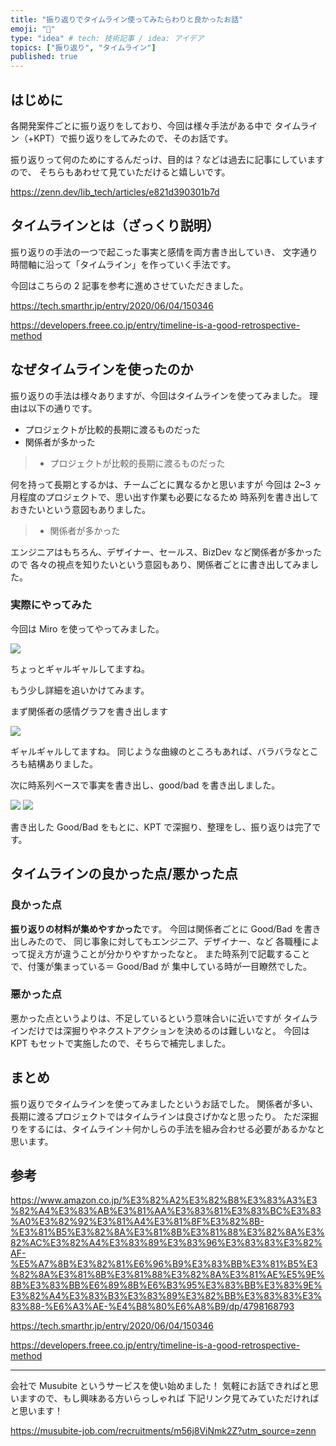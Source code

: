 ```yaml
---
title: "振り返りでタイムライン使ってみたらわりと良かったお話"
emoji: "💬"
type: "idea" # tech: 技術記事 / idea: アイデア
topics: ["振り返り", "タイムライン"]
published: true
---
```


## はじめに

各開発案件ごとに振り返りをしており、今回は様々手法がある中で
タイムライン（+KPT）で振り返りをしてみたので、そのお話です。

振り返りって何のためにするんだっけ、目的は？などは過去に記事にしていますので、
そちらもあわせて見ていただけると嬉しいです。

https://zenn.dev/lib_tech/articles/e821d390301b7d

## タイムラインとは（ざっくり説明）

振り返りの手法の一つで起こった事実と感情を両方書き出していき、
文字通り時間軸に沿って「タイムライン」を作っていく手法です。

今回はこちらの 2 記事を参考に進めさせていただきました。

https://tech.smarthr.jp/entry/2020/06/04/150346

https://developers.freee.co.jp/entry/timeline-is-a-good-retrospective-method

## なぜタイムラインを使ったのか

振り返りの手法は様々ありますが、今回はタイムラインを使ってみました。
理由は以下の通りです。

- プロジェクトが比較的長期に渡るものだった
- 関係者が多かった

> - プロジェクトが比較的長期に渡るものだった

何を持って長期とするかは、チームごとに異なるかと思いますが
今回は 2~3 ヶ月程度のプロジェクトで、思い出す作業も必要になるため
時系列を書き出しておきたいという意図もありました。

> - 関係者が多かった

エンジニアはもちろん、デザイナー、セールス、BizDev など関係者が多かったので
各々の視点を知りたいという意図もあり、関係者ごとに書き出してみました。

### 実際にやってみた

今回は Miro を使ってやってみました。

![](/images/timeline_01.png)

ちょっとギャルギャルしてますね。

もう少し詳細を追いかけてみます。

まず関係者の感情グラフを書き出します

![](/images/timeline_02.png)

ギャルギャルしてますね。
同じような曲線のところもあれば、バラバラなところも結構ありました。

次に時系列ベースで事実を書き出し、good/bad を書き出しました。

![](/images/timeline_03.png)
![](/images/timeline_04.png)

書き出した Good/Bad をもとに、KPT で深掘り、整理をし、振り返りは完了です。

## タイムラインの良かった点/悪かった点

### 良かった点

**振り返りの材料が集めやすかった**です。
今回は関係者ごとに Good/Bad を書き出しみたので、
同じ事象に対してもエンジニア、デザイナー、など
各職種によって捉え方が違うことが分かりやすかったなと。
また時系列で記載することで、付箋が集まっている＝ Good/Bad が
集中している時が一目瞭然でした。

### 悪かった点

悪かった点というよりは、不足しているという意味合いに近いですが
タイムラインだけでは深掘りやネクストアクションを決めるのは難しいなと。
今回は KPT もセットで実施したので、そちらで補完しました。

## まとめ

振り返りでタイムラインを使ってみましたというお話でした。
関係者が多い、長期に渡るプロジェクトではタイムラインは良さげかなと思ったり。
ただ深掘りをするには、タイムライン＋何かしらの手法を組み合わせる必要があるかなと思います。

## 参考

https://www.amazon.co.jp/%E3%82%A2%E3%82%B8%E3%83%A3%E3%82%A4%E3%83%AB%E3%81%AA%E3%83%81%E3%83%BC%E3%83%A0%E3%82%92%E3%81%A4%E3%81%8F%E3%82%8B-%E3%81%B5%E3%82%8A%E3%81%8B%E3%81%88%E3%82%8A%E3%82%AC%E3%82%A4%E3%83%89%E3%83%96%E3%83%83%E3%82%AF-%E5%A7%8B%E3%82%81%E6%96%B9%E3%83%BB%E3%81%B5%E3%82%8A%E3%81%8B%E3%81%88%E3%82%8A%E3%81%AE%E5%9E%8B%E3%83%BB%E6%89%8B%E6%B3%95%E3%83%BB%E3%83%9E%E3%82%A4%E3%83%B3%E3%83%89%E3%82%BB%E3%83%83%E3%83%88-%E6%A3%AE-%E4%B8%80%E6%A8%B9/dp/4798168793

https://tech.smarthr.jp/entry/2020/06/04/150346

https://developers.freee.co.jp/entry/timeline-is-a-good-retrospective-method

---

会社で Musubite というサービスを使い始めました！
気軽にお話できればと思いますので、もし興味ある方いらっしゃれば
下記リンク見てみていただければと思います！

https://musubite-job.com/recruitments/m56j8ViNmk2Z?utm_source=zenn
